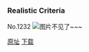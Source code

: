 ### Realistic Criteria
No.1232
![图片不见了~~~](https://imgs.xkcd.com/comics/realistic_criteria.png)

[原址](https://xkcd.com//1232) [下载](https://imgs.xkcd.com/comics/realistic_criteria.png)


